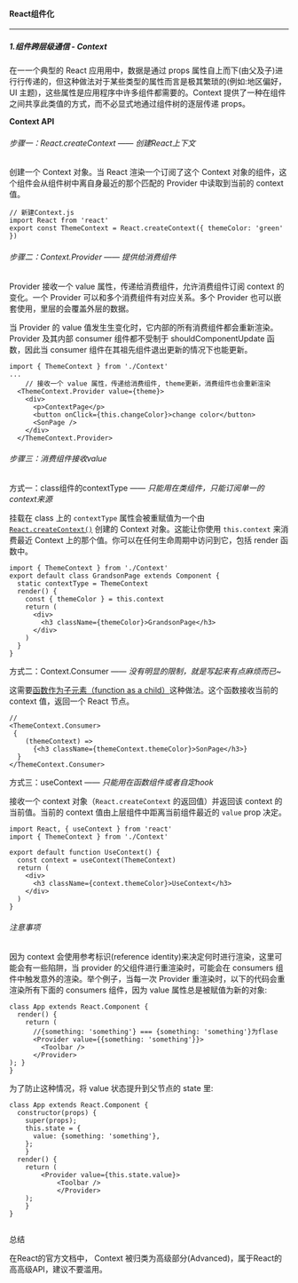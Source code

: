 #### React组件化

------

##### 1.组件跨层级通信 **- Context**

在⼀一个典型的 React 应⽤用中，数据是通过 props 属性⾃上⽽下(由⽗及子)进⾏行传递的，但这种做法对于某些类型的属性⽽言是极其繁琐的(例如:地区偏好，UI 主题)，这些属性是应⽤程序中许多组件都需要的。Context 提供了一种在组件之间共享此类值的方式，⽽不必显式地通过组件树的逐层传递 props。

**Context API**

###### 步骤一：React.createContext —— 创建React上下文

创建一个 Context 对象。当 React 渲染一个订阅了这个 Context 对象的组件，这个组件会从组件树中离自身最近的那个匹配的 Provider 中读取到当前的 context 值。

```react
// 新建Context.js
import React from 'react'
export const ThemeContext = React.createContext({ themeColor: 'green' })
```

###### 步骤二：Context.Provider —— 提供给消费组件

Provider 接收⼀个 value 属性，传递给消费组件，允许消费组件订阅 context 的变化。一个 Provider 可以和多个消费组件有对应关系。多个 Provider 也可以嵌套使用，⾥层的会覆盖外层的数据。

当 Provider 的 value 值发⽣生变化时，它内部的所有消费组件都会重新渲染。Provider 及其内部 consumer 组件都不受制于 shouldComponentUpdate 函数，因此当 consumer 组件在其祖先组件退出更新的情况下也能更新。

```react
import { ThemeContext } from './Context'
...
	// 接收⼀个 value 属性，传递给消费组件, theme更新，消费组件也会重新渲染
  <ThemeContext.Provider value={theme}> 
    <div>
      <p>ContextPage</p>
      <button onClick={this.changeColor}>change color</button>
      <SonPage />
    </div>
  </ThemeContext.Provider>
```

###### 步骤三：消费组件接收value

方式一：class组件的contextType —— *只能用在类组件，只能订阅单一的context来源*

挂载在 class 上的 `contextType` 属性会被重赋值为一个由 [`React.createContext()`](https://react.docschina.org/docs/context.html#reactcreatecontext) 创建的 Context 对象。这能让你使用 `this.context` 来消费最近 Context 上的那个值。你可以在任何生命周期中访问到它，包括 render 函数中。

```react
import { ThemeContext } from './Context'
export default class GrandsonPage extends Component {
  static contextType = ThemeContext
  render() {
    const { themeColor } = this.context
    return (
      <div>
        <h3 className={themeColor}>GrandsonPage</h3>
      </div>
    )
  }
}
```

方式二：Context.Consumer —— *没有明显的限制，就是写起来有点麻烦而已~*

这需要[函数作为子元素（function as a child）](https://react.docschina.org/docs/render-props.html#using-props-other-than-render)这种做法。这个函数接收当前的 context 值，返回一个 React 节点。

```react
// 
<ThemeContext.Consumer>
 {
    (themeContext) => 
      {<h3 className={themeContext.themeColor}>SonPage</h3>}
  }
</ThemeContext.Consumer>
```

方式三：useContext —— *只能用在函数组件或者自定hook*

接收一个 context 对象（`React.createContext` 的返回值）并返回该 context 的当前值。当前的 context 值由上层组件中距离当前组件最近的 `value` prop 决定。

```react
import React, { useContext } from 'react'
import { ThemeContext } from './Context'

export default function UseContext() {
  const context = useContext(ThemeContext)
  return (
    <div>
      <h3 className={context.themeColor}>UseContext</h3>
    </div>
  )
}
```

###### 注意事项

因为 context 会使⽤参考标识(reference identity)来决定何时进⾏渲染，这⾥可能会有一些陷阱，当 provider 的父组件进⾏重渲染时，可能会在 consumers 组件中触发意外的渲染。举个例⼦，当每一次 Provider 重渲染时，以下的代码会重渲染所有下⾯的 consumers 组件，因为 value 属性总是被赋值为新的对象:

```react
class App extends React.Component {
  render() {
    return (
      //{something: 'something'} === {something: 'something'}为flase
      <Provider value={{something: 'something'}}>
        <Toolbar />
      </Provider>
); }
}
```

为了防⽌这种情况，将 value 状态提升到父节点的 state ⾥:

```react
class App extends React.Component {
  constructor(props) {
    super(props);
    this.state = {
      value: {something: 'something'},
    };
	}
  render() {
    return (
      	<Provider value={this.state.value}>
            <Toolbar />
    		</Provider>
    ); 
	}
}
 
```

总结

在React的官⽅文档中， Context 被归类为高级部分(Advanced)，属于React的⾼高级API，建议不要滥用。